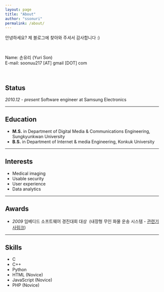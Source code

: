 ```yaml
---
layout: page
title: "About"
author: "ssonuri"
permalink: /about/
---
```

   
<p class="message">
안녕하세요? 제 블로그에 찾아와 주셔서 감사합니다  :)
</p>

​      

Name: 손유리 (Yuri Son)  
E-mail: soonuu217 [AT] gmail [DOT] com

​     

## Status

*2010.12 - present*    Software engineer at Samsung Electronics

------



## Education

- **M.S.** in Department of Digital Media & Communications Engineering, Sungkyunkwan University
- **B.S.** in Department of Internet & media Engineering, Konkuk University

------



## Interests

- Medical imaging
- Usable security
- User experience
- Data analytics

------



## Awards

- *2009*    임베디드 소프트웨어 경진대회 대상 
  ​             (내장형 무인 화물 운송 시스템 - [관련기사링크](http://www.dt.co.kr/contents.htm?article_no=2009120702012069600002))

------



## Skills

- C
- C++
- Python
- HTML (Novice)
- JavaScript (Novice)
- PHP (Novice)



